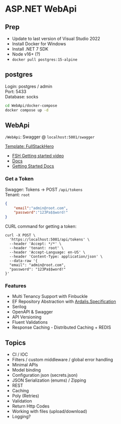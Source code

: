 ASP.NET WebApi
==============

## Prep

- Update to last version of Visual Studio 2022
- Install Docker for Windows
- Install .NET 7 SDK
- Node v16+ (?)
- `docker pull postgres:15-alpine`


## postgres

Login: postgres / admin  
Port: 5433  
Database: socks

```sh
cd WebApi/docker-compose
docker compose up -d
```

## WebApi

`/WebApi`: Swagger @ `localhost:5001/swagger`

[Template: FullStackHero](https://github.com/fullstackhero/dotnet-webapi-starter-kit)
  - [FSH Getting started video](https://www.youtube.com/watch?v=a1mWRLQf9hY)
  - [Docs](https://fullstackhero.net)
  - [Getting Started Docs](https://fullstackhero.net/dotnet-webapi-boilerplate/general/getting-started/)

### Get a Token

Swagger: Tokens -> POST `/api/tokens`  
Tenant: `root`

```json
{
    "email":"admin@root.com",
    "password":"123Pa$$word!"
}
```

CURL command for getting a token:

```curl
curl -X POST \
  'https://localhost:5001/api/tokens' \
  --header 'Accept: */*' \
  --header 'tenant: root' \
  --header 'Accept-Language: en-US' \
  --header 'Content-Type: application/json' \
  --data-raw '{
  "email": "admin@root.com",
  "password": "123Pa$$word!"
}'
```

### Features

- Multi Tenancy Support with Finbuckle
- EF Repository Abstraction with [Ardalis.Specification](https://github.com/ardalis/Specification)
- Serilog
- OpenAPI & Swagger
- API Versioning
- Fluent Validations
- Response Caching - Distributed Caching + REDIS




## Topics

- CI / IOC
- Filters / custom middleware / global error handling
- Minimal APIs
- Model binding
- Configuration json (secrets.json)
- JSON Serialization (enums) / Zipping
- REST
- Caching
- Poly (Retries)
- Validation
- Return Http Codes
- Working with files (upload/download)
- Logging?
